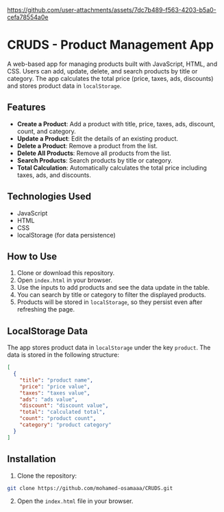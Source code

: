 

https://github.com/user-attachments/assets/7dc7b489-f563-4203-b5a0-cefa78554a0e






# CRUDS - Product Management App

A web-based app for managing products built with JavaScript, HTML, and CSS. Users can add, update, delete, and search products by title or category. The app calculates the total price (price, taxes, ads, discounts) and stores product data in `localStorage`.

## Features

- **Create a Product**: Add a product with title, price, taxes, ads, discount, count, and category.
- **Update a Product**: Edit the details of an existing product.
- **Delete a Product**: Remove a product from the list.
- **Delete All Products**: Remove all products from the list.
- **Search Products**: Search products by title or category.
- **Total Calculation**: Automatically calculates the total price including taxes, ads, and discounts.

## Technologies Used

- JavaScript
- HTML
- CSS
- localStorage (for data persistence)

## How to Use

1. Clone or download this repository.
2. Open `index.html` in your browser.
3. Use the inputs to add products and see the data update in the table.
4. You can search by title or category to filter the displayed products.
5. Products will be stored in `localStorage`, so they persist even after refreshing the page.

## LocalStorage Data

The app stores product data in `localStorage` under the key `product`. The data is stored in the following structure:

```json
[
  {
    "title": "product name",
    "price": "price value",
    "taxes": "taxes value",
    "ads": "ads value",
    "discount": "discount value",
    "total": "calculated total",
    "count": "product count",
    "category": "product category"
  }
]
```

## Installation

1. Clone the repository:

```bash
git clone https://github.com/mohamed-osamaaa/CRUDS.git
```

2. Open the `index.html` file in your browser.
